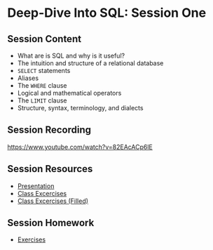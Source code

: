 # Deep-Dive Into SQL: Session One

## Session Content

- What are is SQL and why is it useful?
- The intuition and structure of a relational database
- `SELECT` statements
- Aliases
- The `WHERE` clause
- Logical and mathematical operators
- The `LIMIT` clause
- Structure, syntax, terminology, and dialects

## Session Recording

https://www.youtube.com/watch?v=82EAcACp6lE

## Session Resources

- [Presentation](https://github.com/warwickdatasciencesociety/deep-dive-into-sql/blob/main/session-one/session-one-presentation.pptx?raw=true)
- [Class Excercises](https://raw.githubusercontent.com/warwickdatasciencesociety/deep-dive-into-sql/main/session-one/session-one-class-excercises.sql)
- [Class Excercises (Filled)](https://raw.githubusercontent.com/warwickdatasciencesociety/deep-dive-into-sql/main/session-one/session-one-class-excercises-filled.sql)


## Session Homework

- [Exercises](https://github.com/warwickdatasciencesociety/deep-dive-into-sql/blob/main/session-one/session-one-exercises.sql?raw=true)
